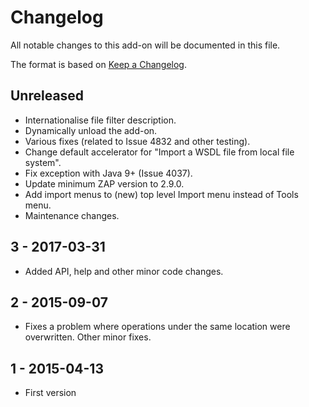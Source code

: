 # Changelog
All notable changes to this add-on will be documented in this file.

The format is based on [Keep a Changelog](https://keepachangelog.com/en/1.0.0/).

## Unreleased

- Internationalise file filter description.
- Dynamically unload the add-on.
- Various fixes (related to Issue 4832 and other testing).
- Change default accelerator for "Import a WSDL file from local file system".
- Fix exception with Java 9+ (Issue 4037).
- Update minimum ZAP version to 2.9.0.
- Add import menus to (new) top level Import menu instead of Tools menu.
- Maintenance changes.

## 3 - 2017-03-31

- Added API, help and other minor code changes.

## 2 - 2015-09-07

- Fixes a problem where operations under the same location were overwritten. Other minor fixes.

## 1 - 2015-04-13

- First version

